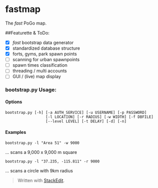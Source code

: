 fastmap
=======

The *fast* PoGo map.

##Featurette & ToDo:

- [x] *fast* bootstrap data generator
- [x] standardized database structure
- [x] forts, gyms, park spawn points
- [ ] scanning for urban spawnpoints
- [ ] spawn times classification
- [ ] threading / multi accounts
- [ ] GUI / (live) map display

### bootstrap.py Usage:

#### Options

    bootstrap.py [-h] [-a AUTH_SERVICE] [-u USERNAME] [-p PASSWORD]
                      [-l LOCATION] [-r RADIUS] [-w WIDTH] [-f DBFILE]
                      [--level LEVEL] [-t DELAY] [-d] [-n]

#### Examples

    bootstrap.py -l "Area 51" -w 9000
... scans a 9,000 x 9,000 m square

    bootstrap.py -l "37.235, -115.811" -r 9000
... scans a circle with 9km radius 





> Written with [StackEdit](https://stackedit.io/).
